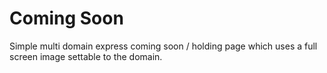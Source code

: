 # Coming Soon

Simple multi domain express coming soon / holding page which uses a full screen image settable to the domain.
